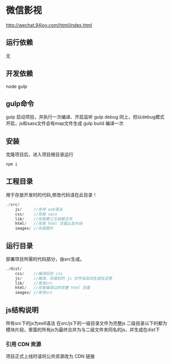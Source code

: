 # 微信影视

http://wechat.94joy.com/html/index.html
  
  
## 运行依赖
无

## 开发依赖
node
gulp

## gulp命令
gulp 启动项目，并执行一次编译、开启监听
gulp debug 同上，但以debug模式开启，js和sass文件会有map文件生成
gulp build 编译一次

  
  
## 安装
克隆项目后，进入项目根目录运行
```javascript
npm i
```
  
## 工程目录
用于存放开发时的代码,修改代码请在此目录！
```javascript
./src/
    js/     //支持 es6语法
    css/    //存放 sass
    lib/    //存放第三方依赖文件
    html/   //存放 html 页面以及片段
    images/ //存放图片
```
  
  
## 运行目录
部署项目所需的代码部分，由src生成。
```javascript
./dist/
    css/    //编译后的 css
    js/     //编译、压缩后的 js 文件会自动生成在这里
    lib/    //来至src
    html/   //存放编译过的完整 html 页面
    images/ //来至src
```

## js结构说明
所有src下的js为es6语法
在src/js下的一级目录文件为完整js
二级目录以下的都为模块片段，里面的所有js为最终合并为与二级文件夹同名的js，并生成在dist下
  

### 引用 CDN 资源
项目正式上线时请将公共资源改为 CDN 链接
